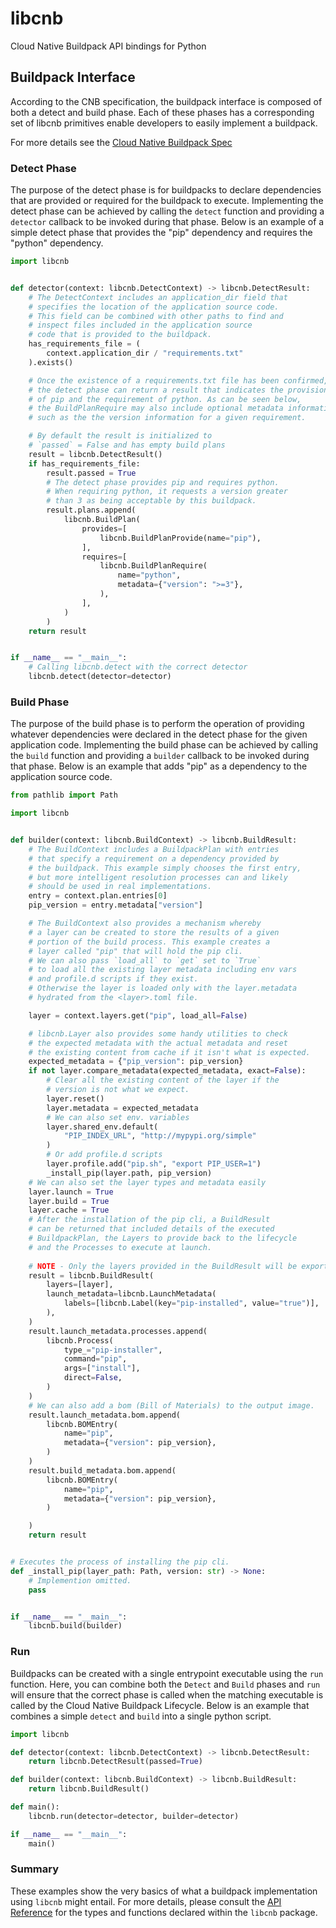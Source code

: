 # libcnb

Cloud Native Buildpack API bindings for Python


## Buildpack Interface

According to the CNB specification, the buildpack interface is composed of both
a detect and build phase. Each of these phases has a corresponding set of
libcnb primitives enable developers to easily implement a buildpack.

For more details see the [Cloud Native Buildpack Spec](https://buildpacks.io/docs/reference/spec/buildpack-api/)

### Detect Phase

The purpose of the detect phase is for buildpacks to declare dependencies
that are provided or required for the buildpack to execute. Implementing the
detect phase can be achieved by calling the `detect` function and providing a
`detector` callback to be invoked during that phase. Below is an example of
a simple detect phase that provides the "pip" dependency and requires the
"python" dependency.

```python linenums="1"
import libcnb


def detector(context: libcnb.DetectContext) -> libcnb.DetectResult:
    # The DetectContext includes an application_dir field that 
    # specifies the location of the application source code. 
    # This field can be combined with other paths to find and
    # inspect files included in the application source
    # code that is provided to the buildpack.
    has_requirements_file = (
        context.application_dir / "requirements.txt"
    ).exists()

    # Once the existence of a requirements.txt file has been confirmed,
    # the detect phase can return a result that indicates the provision
    # of pip and the requirement of python. As can be seen below,
    # the BuildPlanRequire may also include optional metadata information
    # such as the the version information for a given requirement.

    # By default the result is initialized to 
    # `passed` = False and has empty build plans
    result = libcnb.DetectResult()
    if has_requirements_file:
        result.passed = True
        # The detect phase provides pip and requires python.
        # When requiring python, it requests a version greater
        # than 3 as being acceptable by this buildpack.
        result.plans.append(
            libcnb.BuildPlan(
                provides=[
                    libcnb.BuildPlanProvide(name="pip"),
                ],
                requires=[
                    libcnb.BuildPlanRequire(
                        name="python",
                        metadata={"version": ">=3"},
                    ),
                ],
            )
        )
    return result


if __name__ == "__main__":
    # Calling libcnb.detect with the correct detector
    libcnb.detect(detector=detector)
```

### Build Phase

The purpose of the build phase is to perform the operation of providing
whatever dependencies were declared in the detect phase for the given
application code. Implementing the build phase can be achieved by calling
the `build` function and providing a `builder` callback to be invoked during
that phase. Below is an example that adds "pip" as a dependency to the
application source code.

```python linenums="1"
from pathlib import Path

import libcnb


def builder(context: libcnb.BuildContext) -> libcnb.BuildResult:
    # The BuildContext includes a BuildpackPlan with entries
    # that specify a requirement on a dependency provided by
    # the buildpack. This example simply chooses the first entry,
    # but more intelligent resolution processes can and likely
    # should be used in real implementations.
    entry = context.plan.entries[0]
    pip_version = entry.metadata["version"]

    # The BuildContext also provides a mechanism whereby
    # a layer can be created to store the results of a given
    # portion of the build process. This example creates a
    # layer called "pip" that will hold the pip cli.
    # We can also pass `load_all` to `get` set to `True`
    # to load all the existing layer metadata including env vars
    # and profile.d scripts if they exist.
    # Otherwise the layer is loaded only with the layer.metadata
    # hydrated from the <layer>.toml file.

    layer = context.layers.get("pip", load_all=False)

    # libcnb.Layer also provides some handy utilities to check
    # the expected metadata with the actual metadata and reset
    # the existing content from cache if it isn't what is expected.
    expected_metadata = {"pip_version": pip_version}
    if not layer.compare_metadata(expected_metadata, exact=False):
        # Clear all the existing content of the layer if the
        # version is not what we expect.
        layer.reset()
        layer.metadata = expected_metadata
        # We can also set env. variables
        layer.shared_env.default(
            "PIP_INDEX_URL", "http://mypypi.org/simple"
        )
        # Or add profile.d scripts
        layer.profile.add("pip.sh", "export PIP_USER=1")
        _install_pip(layer.path, pip_version)
    # We can also set the layer types and metadata easily
    layer.launch = True
    layer.build = True
    layer.cache = True
    # After the installation of the pip cli, a BuildResult
    # can be returned that included details of the executed
    # BuildpackPlan, the Layers to provide back to the lifecycle
    # and the Processes to execute at launch.
    
    # NOTE - Only the layers provided in the BuildResult will be exported.
    result = libcnb.BuildResult(
        layers=[layer],
        launch_metadata=libcnb.LaunchMetadata(
            labels=[libcnb.Label(key="pip-installed", value="true")],
        ),
    )
    result.launch_metadata.processes.append(
        libcnb.Process(
            type_="pip-installer",
            command="pip",
            args=["install"],
            direct=False,
        )
    )
    # We can also add a bom (Bill of Materials) to the output image.
    result.launch_metadata.bom.append(
        libcnb.BOMEntry(
            name="pip",
            metadata={"version": pip_version},
        )
    )
    result.build_metadata.bom.append(
        libcnb.BOMEntry(
            name="pip",
            metadata={"version": pip_version},
        )

    )
    return result


# Executes the process of installing the pip cli.
def _install_pip(layer_path: Path, version: str) -> None:
    # Implemention omitted.
    pass


if __name__ == "__main__":
    libcnb.build(builder)
```

### Run

Buildpacks can be created with a single entrypoint executable using the
`run` function. Here, you can combine both the `Detect` and `Build` phases
and `run` will ensure that the correct phase is called when the matching
executable is called by the Cloud Native Buildpack Lifecycle. Below is an
example that combines a simple `detect` and `build` into a single python script.

```python linenums="1"
import libcnb

def detector(context: libcnb.DetectContext) -> libcnb.DetectResult:
    return libcnb.DetectResult(passed=True)

def builder(context: libcnb.BuildContext) -> libcnb.BuildResult:
    return libcnb.BuildResult()

def main():
    libcnb.run(detector=detector, builder=detector)

if __name__ == "__main__":
    main()
```

### Summary

These examples show the very basics of what a buildpack implementation using
`libcnb` might entail. For more details, please consult the [API Reference](api.md) for
the types and functions declared within the `libcnb` package.
